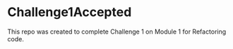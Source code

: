# Challenge1Accepted
This repo was created to complete Challenge 1 on Module 1 for Refactoring code. 
